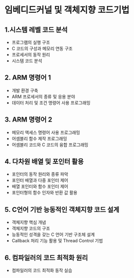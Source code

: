 # 임베디드커널 및 객체지향 코드기법
## 1.시스템 레벨 코드 분석
* 프로그램의 실행 구조
* C 코드의 구성과 메모리 연동 구조
* 프로세서의 동작 원리
* 시스템 코드 분석
## 2. ARM 명령어 1
* 개발 환경 구축
* ARM 프로세서의 종류 및 응용 분야
* 데이터 처리 및 조건 명령어 사용 프로그래밍
## 3. ARM 명령어 2
* 메모리 액세스 명령어 사용 프로그래밍
* 어셈블리 함수 제작 프로그래밍
* 어셈블리 코드와 C 코드의 융합 프로그래밍
## 4. 다차원 배열 및 포인터 활용
* 포인터의 동작 원리와 종류 파악
* 포인터 배열과 다중 포인터 제어 
* 배열 포인터와 함수 포인터 제어
* 포인터형의 함수 인자와 반환 값 활용
## 5. C언어 기반 능동적인 객체지향 코드 설계
* 객체지향 핵심 개념 
* 객체지향 코드의 구조
* 능동적인 성격을 갖는 C 언어 기반 구조체 설계
* Callback 처리 기능 활용 및 Thread Control 기법
## 6. 컴파일러의 코드 최적화 원리
* 컴파일러의 코드 최적화 동작 실습
